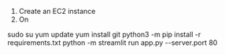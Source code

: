 1. Create an EC2 instance
2. On 

sudo su
yum update
yum install git
python3 -m pip install -r requirements.txt
python -m streamlit run app.py --server.port 80